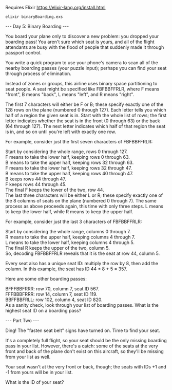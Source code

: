 Requires Elixir https://elixir-lang.org/install.html

```
elixir binaryBoarding.exs
```

--- Day 5: Binary Boarding ---

You board your plane only to discover a new problem: you dropped your boarding pass! You aren't sure which seat is yours, and all of the flight attendants are busy with the flood of people that suddenly made it through passport control.

You write a quick program to use your phone's camera to scan all of the nearby boarding passes (your puzzle input); perhaps you can find your seat through process of elimination.

Instead of zones or groups, this airline uses binary space partitioning to seat people. A seat might be specified like FBFBBFFRLR, where F means "front", B means "back", L means "left", and R means "right".

The first 7 characters will either be F or B; these specify exactly one of the 128 rows on the plane (numbered 0 through 127). Each letter tells you which half of a region the given seat is in. Start with the whole list of rows; the first letter indicates whether the seat is in the front (0 through 63) or the back (64 through 127). The next letter indicates which half of that region the seat is in, and so on until you're left with exactly one row.

For example, consider just the first seven characters of FBFBBFFRLR:

Start by considering the whole range, rows 0 through 127.  
F means to take the lower half, keeping rows 0 through 63.  
B means to take the upper half, keeping rows 32 through 63.  
F means to take the lower half, keeping rows 32 through 47.  
B means to take the upper half, keeping rows 40 through 47.  
B keeps rows 44 through 47.  
F keeps rows 44 through 45.  
The final F keeps the lower of the two, row 44.  
The last three characters will be either L or R; these specify exactly one of the 8 columns of seats on the plane (numbered 0 through 7). The same process as above proceeds again, this time with only three steps. L means to keep the lower half, while R means to keep the upper half.

For example, consider just the last 3 characters of FBFBBFFRLR:

Start by considering the whole range, columns 0 through 7.  
R means to take the upper half, keeping columns 4 through 7.  
L means to take the lower half, keeping columns 4 through 5.  
The final R keeps the upper of the two, column 5.  
So, decoding FBFBBFFRLR reveals that it is the seat at row 44, column 5.

Every seat also has a unique seat ID: multiply the row by 8, then add the column. In this example, the seat has ID 44 * 8 + 5 = 357.

Here are some other boarding passes:

BFFFBBFRRR: row 70, column 7, seat ID 567.  
FFFBBBFRRR: row 14, column 7, seat ID 119.  
BBFFBBFRLL: row 102, column 4, seat ID 820.  
As a sanity check, look through your list of boarding passes. What is the highest seat ID on a boarding pass?


--- Part Two ---

Ding! The "fasten seat belt" signs have turned on. Time to find your seat.

It's a completely full flight, so your seat should be the only missing boarding pass in your list. However, there's a catch: some of the seats at the very front and back of the plane don't exist on this aircraft, so they'll be missing from your list as well.

Your seat wasn't at the very front or back, though; the seats with IDs +1 and -1 from yours will be in your list.

What is the ID of your seat?

